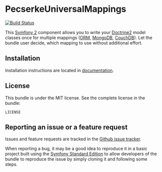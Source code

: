 PecserkeUniversalMappings
=========================

[![Build Status](https://travis-ci.org/tomas-pecserke/UniversalMappings.png?branch=master)](https://travis-ci.org/tomas-pecserke/UniversalMappings)

This [Symfony 2](http://symfony.com/) component allows you to write your [Doctrine2](http://www.doctrine-project.org/)
model classes once for multiple mappings
([ORM](http://docs.doctrine-project.org/projects/doctrine-orm/en/latest/),
[MongoDB](http://docs.doctrine-project.org/projects/doctrine-mongodb-odm/en/latest/),
[CouchDB](http://doctrine-orm.readthedocs.org/projects/doctrine-couchdb/en/latest/index.html)).
Let the bundle user decide, which mapping to use without additional effort.

Installation
------------

Installation instructions are located in [documentation](Resources/doc/index.md).

License
-------

This bundle is under the MIT license. See the complete license in the bundle:

    LICENSE

Reporting an issue or a feature request
---------------------------------------

Issues and feature requests are tracked in the
[Github issue tracker](https://github.com/tomas-pecserke/UniversalMappings/issues).

When reporting a bug, it may be a good idea to reproduce it in a basic project
built using the [Symfony Standard Edition](https://github.com/symfony/symfony-standard)
to allow developers of the bundle to reproduce the issue by simply cloning it
and following some steps.
